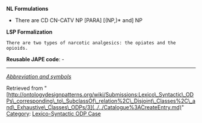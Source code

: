 __NL Formulations__



* There are CD CN-CATV NP<superclass> [PARA] [(NP<subclass>,)\* and] NP<subclass>


  

__LSP Formalization__




```
There are two types of narcotic analgesics: the opiates and the opioids.

```

__Reusable JAPE code__: -





---


_[Abbreviation and symbols](../../Community/LSPSymbols.md "Community:LSPSymbols")_





Retrieved from "[http://ontologydesignpatterns.org/wiki/Submissions:Lexico\_Syntactic\_ODPs\_corresponding\_to\_SubclassOf\_relation%2C\_Disjoint\_Classes%2C\_and\_Exhaustive\_Classes\_ODPs/3](../../Catalogue%3ACreateEntry.md)"
 [Category](http://ontologydesignpatterns.org/wiki/Special:Categories "Special:Categories"): [Lexico-Syntactic ODP Case](../../Category/Lexico-Syntactic_ODP_Case.md "Category:Lexico-Syntactic ODP Case")